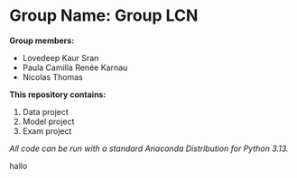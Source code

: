 # Group Name: Group LCN

**Group members:**
- Lovedeep Kaur Sran
- Paula Camilla Renée Karnau
- Nicolas Thomas

**This repository contains:**

1. Data project
1. Model project
1. Exam project

*All code can be run with a standard Anaconda Distribution for Python 3.13.*

hallo